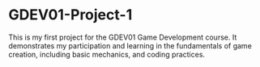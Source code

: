 # GDEV01-Project-1
This is my first project for the GDEV01 Game Development course. It demonstrates my participation and learning in the fundamentals of game creation, including basic mechanics, and coding practices.
